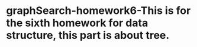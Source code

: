 # graphSearch-homework6-This is for the sixth homework for data structure, this part is about tree.
